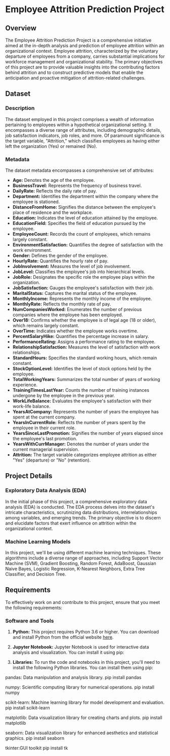 # Employee Attrition Prediction Project

## Overview

The Employee Attrition Prediction Project is a comprehensive initiative aimed at the in-depth analysis and prediction of employee attrition within an organizational context. Employee attrition, characterized by the voluntary departure of employees from a company, carries substantial implications for workforce management and organizational stability. The primary objectives of this project are to provide valuable insights into the contributing factors behind attrition and to construct predictive models that enable the anticipation and proactive mitigation of attrition-related challenges.

## Dataset

### Description

The dataset employed in this project comprises a wealth of information pertaining to employees within a hypothetical organizational setting. It encompasses a diverse range of attributes, including demographic details, job satisfaction indicators, job roles, and more. Of paramount significance is the target variable, "Attrition," which classifies employees as having either left the organization (Yes) or remained (No).

### Metadata

The dataset metadata encompasses a comprehensive set of attributes:

- **Age:** Denotes the age of the employee.
- **BusinessTravel:** Represents the frequency of business travel.
- **DailyRate:** Reflects the daily rate of pay.
- **Department:** Identifies the department within the company where the employee is stationed.
- **DistanceFromHome:** Signifies the distance between the employee's place of residence and the workplace.
- **Education:** Indicates the level of education attained by the employee.
- **EducationField:** Specifies the field of education pursued by the employee.
- **EmployeeCount:** Records the count of employees, which remains largely constant.
- **EnvironmentSatisfaction:** Quantifies the degree of satisfaction with the work environment.
- **Gender:** Defines the gender of the employee.
- **HourlyRate:** Quantifies the hourly rate of pay.
- **JobInvolvement:** Measures the level of job involvement.
- **JobLevel:** Classifies the employee's job into hierarchical levels.
- **JobRole:** Designates the specific role the employee plays within the organization.
- **JobSatisfaction:** Gauges the employee's satisfaction with their job.
- **MaritalStatus:** Captures the marital status of the employee.
- **MonthlyIncome:** Represents the monthly income of the employee.
- **MonthlyRate:** Reflects the monthly rate of pay.
- **NumCompaniesWorked:** Enumerates the number of previous companies where the employee has been employed.
- **Over18:** Confirms whether the employee is of legal age (18 or older), which remains largely constant.
- **OverTime:** Indicates whether the employee works overtime.
- **PercentSalaryHike:** Quantifies the percentage increase in salary.
- **PerformanceRating:** Assigns a performance rating to the employee.
- **RelationshipSatisfaction:** Measures the level of satisfaction with work relationships.
- **StandardHours:** Specifies the standard working hours, which remain constant.
- **StockOptionLevel:** Identifies the level of stock options held by the employee.
- **TotalWorkingYears:** Summarizes the total number of years of working experience.
- **TrainingTimesLastYear:** Counts the number of training instances undergone by the employee in the previous year.
- **WorkLifeBalance:** Evaluates the employee's satisfaction with their work-life balance.
- **YearsAtCompany:** Represents the number of years the employee has spent at the current company.
- **YearsInCurrentRole:** Reflects the number of years spent by the employee in their current role.
- **YearsSinceLastPromotion:** Signifies the number of years elapsed since the employee's last promotion.
- **YearsWithCurrManager:** Denotes the number of years under the current managerial supervision.
- **Attrition:** The target variable categorizes employee attrition as either "Yes" (departure) or "No" (retention).

## Project Details

### Exploratory Data Analysis (EDA)

In the initial phase of this project, a comprehensive exploratory data analysis (EDA) is conducted. The EDA process delves into the dataset's intricate characteristics, scrutinizing data distributions, interrelationships among variables, and emerging trends. The primary objective is to discern and elucidate factors that exert influence on attrition within the organizational context.

### Machine Learning Models

In this project, we'll be using different machine learning techniques. These algorithms include a diverse range of approaches, including Support Vector Machine (SVM), Gradient Boosting, Random Forest, AdaBoost, Gaussian Naive Bayes, Logistic Regression, K-Nearest Neighbors, Extra Tree Classifier, and Decision Tree. 


## Requirements

To effectively work on and contribute to this project, ensure that you meet the following requirements:

### Software and Tools

1. **Python:** This project requires Python 3.6 or higher. You can download and install Python from the official website [here](https://www.python.org/downloads/).

2. **Jupyter Notebook:** Jupyter Notebook is used for interactive data analysis and visualization. You can install it using pip:
3. **Libraries:** To run the code and notebooks in this project, you'll need to install the following Python libraries. You can install them using pip:

pandas: Data manipulation and analysis library.
pip install pandas

numpy: Scientific computing library for numerical operations.
pip install numpy

scikit-learn: Machine learning library for model development and evaluation.
pip install scikit-learn

matplotlib: Data visualization library for creating charts and plots.
pip install matplotlib

seaborn: Data visualization library for enhanced aesthetics and statistical graphics.
pip install seaborn

tkinter:GUI toolkit
pip install tk
